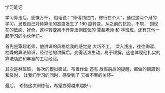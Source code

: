 学习笔记

学习算法后，感慨万千， 俗话说：“师傅领进门，修行在个人”，通过这两个月的学习，发现自己对待算法的态度发生了 180 度转变，从之前的抗拒，不屑， 到现在的敏感、好奇，这种转变离不开算法训练营的 覃超老师 和 林班班，还有其他一起学习的小伙伴们~


首先是覃超老师，他讲课的风格给我的感觉是 大巧不工， 深入浅出，往往晦涩、枯燥的算法知识，经过他的讲解后，变得活泼生动，易于理解，这也体现他扎实的算法功底和丰富的工程经验。

其次是林班班， 每次的模拟面试、布置作业 还有 放假前后的提醒，都做的很周到和及时， 让我们学习的同时，感受到了 无微不至的关怀~

最后， 珍惜这次训练营，希望办得越来越好~

